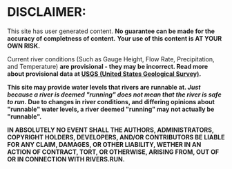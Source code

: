 # DISCLAIMER:

This site has user generated content. **No guarantee can be made for the accuracy of completness of content.** 
**Your use of this content is AT YOUR OWN RISK.**

Current river conditions (Such as Gauge Height, Flow Rate, Precipitation, and Temperature) **are provisional - they may be incorrect. Read more about provisional data at [USGS (United States Geological Survey)](https://water.usgs.gov/data/provisional.html).**

**This site may provide water levels that rivers are runnable at. *Just because a river is deemed "running" does not mean that the river is safe to run.* Due to changes in river conditions, and differing opinions about "runnable" water levels, a river deemed "running" may not actually be "runnable".**

**IN ABSOLUTELY NO EVENT SHALL THE AUTHORS, ADMINISTRATORS, COPYRIGHT HOLDERS, DEVELOPERS, AND/OR CONTRIBUTORS BE LIABLE FOR ANY CLAIM, DAMAGES, OR OTHER LIABILITY, WETHER IN AN ACTION OF CONTRACT, TORT, OR OTHERWISE, ARISING FROM, OUT OF OR IN CONNECTION WITH RIVERS.RUN.**
